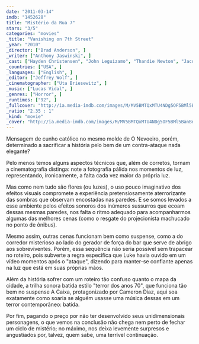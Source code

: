 ```yaml
---
date: "2011-03-14"
imdb: "1452628"
title: "Mistério da Rua 7"
stars: "3/5"
categories: "movies"
_title: "Vanishing on 7th Street"
_year: "2010"
_director: ["Brad Anderson", ]
_writer: ["Anthony Jaswinski", ]
_cast: ["Hayden Christensen", "John Leguizamo", "Thandie Newton", "Jacob Latimore", "Taylor Groothuis", "Jordan Trovillion", "Arthur Cartwright", "Neal Huff", "Hugh Maguire", ]
_countries: ["USA", ]
_languages: ["English", ]
_editor: ["Jeffrey Wolf", ]
_cinematographer: ["Uta Briesewitz", ]
_music: ["Lucas Vidal", ]
_genres: ["Horror", ]
_runtimes: ["92", ]
_fullcover: "http://ia.media-imdb.com/images/M/MV5BMTQxMTU4NDg5OF5BMl5BanBnXkFtZTcwMzU5OTcxNA@@.jpg"
_ratio: "2.35 : 1"
_kind: "movie"
_cover: "http://ia.media-imdb.com/images/M/MV5BMTQxMTU4NDg5OF5BMl5BanBnXkFtZTcwMzU5OTcxNA@@._V1._SX94_SY140_.jpg"
---
```

Mensagem de cunho católico no mesmo molde de O Nevoeiro, porém, determinado a sacrificar a história pelo bem de um contra-ataque nada elegante?

Pelo menos temos alguns aspectos técnicos que, além de corretos, tornam a cinematografia distinga: note a fotografia pálida nos momentos de luz, representando, ironicamente, a falta cada vez maior da própria luz.

Mas como nem tudo são flores (ou luzes), o uso pouco imaginativo dos efeitos visuais compromete a experiência pretensiosamente aterrorizante das sombras que observam encostadas nas paredes. E se somos levados a esse ambiente pelos efeitos sonoros dos inúmeros sussurros que ecoam dessas mesmas paredes, nos falta o ritmo adequado para acompanharmos algumas das melhores cenas (como o resgate do projecionista machucado no ponto de ônibus).

Mesmo assim, outras cenas funcionam bem como suspense, como a do corredor misterioso ao lado do gerador de força do bar que serve de abrigo aos sobreviventes. Porém, essa sequência não seria possível sem trapacear no roteiro, pois subverte a regra específica que Luke havia ouvido em um vídeo momentos após o "ataque", dizendo para manter-se confiante apenas na luz que está em suas próprias mãos.

Além da história sofrer com um roteiro tão confuso quanto o mapa da cidade, a trilha sonora batida estilo "terror dos anos 70", que funciona tão bem no suspense A Caixa, protagonizado por Cameron Diaz, aqui soa exatamente como soaria se alguém usasse uma música dessas em um terror contemporâneo: batida.

Por fim, pagando o preço por não ter desenvolvido seus unidimensionais personagens, o que vemos na conclusão não chega nem perto de fechar um ciclo de mistério; no máximo, nos deixa levemente surpresos e angustiados por, talvez, quem sabe, uma terrível continuação.
